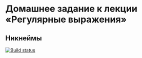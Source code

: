 # Домашнее задание к лекции «Регулярные выражения»

## Никнеймы

[![Build status](https://ci.appveyor.com/api/projects/status/k57nknecsv835pak?svg=true)](https://ci.appveyor.com/project/alvarez1213/ajs-hw5-regex)